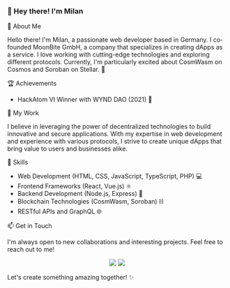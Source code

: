 ### 👋 Hey there! I'm Milan

🌟 About Me

Hello there! I'm Milan, a passionate web developer based in Germany. I co-founded MoonBite GmbH, a company that specializes in creating dApps as a service. I love working with cutting-edge technologies and exploring different protocols. Currently, I'm particularly excited about CosmWasm on Cosmos and Soroban on Stellar. 🚀

🏆 Achievements

- HackAtom VI Winner with WYND DAO (2021) 🏅

💼 My Work

I believe in leveraging the power of decentralized technologies to build innovative and secure applications. With my expertise in web development and experience with various protocols, I strive to create unique dApps that bring value to users and businesses alike.

🧰 Skills

- Web Development (HTML, CSS, JavaScript, TypeScript, PHP) 💻
- Frontend Frameworks (React, Vue.js) ⚛️
- Backend Development (Node.js, Express) 📡
- Blockchain Technologies (CosmWasm, Soroban) ⛓️
- RESTful APIs and GraphQL 🌐

📫 Get in Touch

I'm always open to new collaborations and interesting projects. Feel free to reach out to me!
<p align="center">
<a href="https://www.linkedin.com/in/milan-steiner-7951a7134/"><img src="https://img.shields.io/badge/-Milan%20Steiner%20-0077B5?style=flat&logo=Linkedin&logoColor=white"/></a>
<a href="https://discord.gg/user/Milan_#0610"><img src="https://img.shields.io/badge/-Milan_%230610-5865F2?style=flat&logo=Discord&logoColor=white"/></a>
</p>


Let's create something amazing together! ✨



